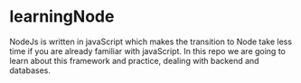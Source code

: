 # learningNode
NodeJs is written in javaScript which makes the transition to Node take less time if you are already familiar with javaScript. In this repo we are going to learn about this framework and practice, dealing with backend and databases. 
